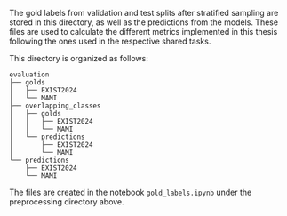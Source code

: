 
The gold labels from validation and test splits after stratified sampling are stored in this directory, as well as the predictions from the models. These files are used to calculate the different metrics implemented in this thesis following the ones used in the respective shared tasks.

This directory is organized as follows:

```
evaluation
├── golds
│   ├── EXIST2024
│   └── MAMI
├── overlapping_classes
│   ├── golds
│   │   ├── EXIST2024
│   │   └── MAMI
│   └── predictions
│       ├── EXIST2024
│       └── MAMI
└── predictions
    ├── EXIST2024
    └── MAMI
```

The files are created in the notebook `gold_labels.ipynb` under the preprocessing directory above.